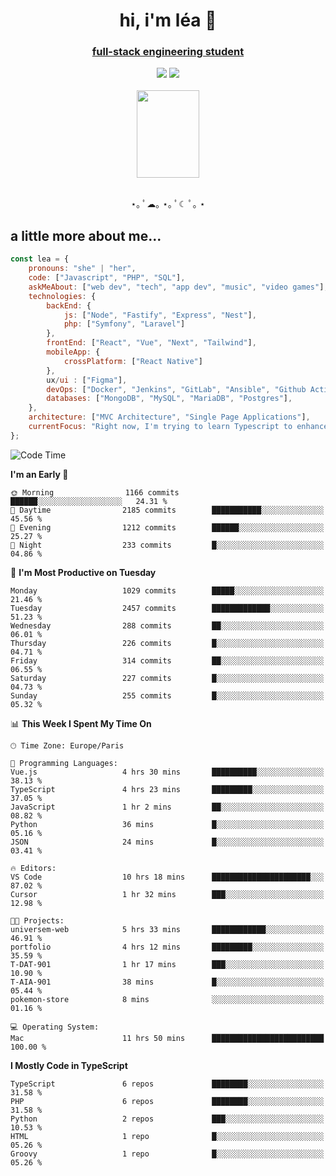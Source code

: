 <h1 align="center">hi, i'm léa 🌙</h1>
<h3 align="center"><ins>full-stack engineering student</ins></h3>  
<div align="center">
  <a href="https://www.linkedin.com/in/lea-reiter22/"><img src="https://img.shields.io/badge/LinkedIn-0077B5?style=for-the-badge&logo=linkedin&logoColor=white"/></a>
  <a href="mailto:lea.reiter@outlook.fr"><img src="https://img.shields.io/badge/Contact-2A2A2A?style=for-the-badge&logo=minutemailer&logoColor=white"/></a>
</div>
<br>
  <div align="center">  <img src="https://github.com/xmnchild/xmnchild/blob/main/1702415560_StardewValleyHappyGreyCat.png" height="140" width="100"/>
</div>
<br>
  <p align="center">
                 ⋆｡ ﾟ☁︎｡ ⋆｡ ﾟ☾ ﾟ｡ ⋆
  </p>
  <h2>a little more about me...</h2>
  
```js
const lea = {
    pronouns: "she" | "her",
    code: ["Javascript", "PHP", "SQL"],
    askMeAbout: ["web dev", "tech", "app dev", "music", "video games"],
    technologies: {
        backEnd: {
            js: ["Node", "Fastify", "Express", "Nest"],
            php: ["Symfony", "Laravel"]
        },
        frontEnd: ["React", "Vue", "Next", "Tailwind"],
        mobileApp: {
            crossPlatform: ["React Native"]
        },
        ux/ui : ["Figma"],
        devOps: ["Docker", "Jenkins", "GitLab", "Ansible", "Github Actions"],
        databases: ["MongoDB", "MySQL", "MariaDB", "Postgres"],
    },
    architecture: ["MVC Architecture", "Single Page Applications"],
    currentFocus: "Right now, I'm trying to learn Typescript to enhance my Javascript development.",
};
```
<!--START_SECTION:waka-->
![Code Time](http://img.shields.io/badge/Code%20Time-157%20hrs%2025%20mins-blue)

**I'm an Early 🐤** 

```text
🌞 Morning                1166 commits        ██████░░░░░░░░░░░░░░░░░░░   24.31 % 
🌆 Daytime                2185 commits        ███████████░░░░░░░░░░░░░░   45.56 % 
🌃 Evening                1212 commits        ██████░░░░░░░░░░░░░░░░░░░   25.27 % 
🌙 Night                  233 commits         █░░░░░░░░░░░░░░░░░░░░░░░░   04.86 % 
```
📅 **I'm Most Productive on Tuesday** 

```text
Monday                   1029 commits        █████░░░░░░░░░░░░░░░░░░░░   21.46 % 
Tuesday                  2457 commits        █████████████░░░░░░░░░░░░   51.23 % 
Wednesday                288 commits         ██░░░░░░░░░░░░░░░░░░░░░░░   06.01 % 
Thursday                 226 commits         █░░░░░░░░░░░░░░░░░░░░░░░░   04.71 % 
Friday                   314 commits         ██░░░░░░░░░░░░░░░░░░░░░░░   06.55 % 
Saturday                 227 commits         █░░░░░░░░░░░░░░░░░░░░░░░░   04.73 % 
Sunday                   255 commits         █░░░░░░░░░░░░░░░░░░░░░░░░   05.32 % 
```


📊 **This Week I Spent My Time On** 

```text
🕑︎ Time Zone: Europe/Paris

💬 Programming Languages: 
Vue.js                   4 hrs 30 mins       ██████████░░░░░░░░░░░░░░░   38.13 % 
TypeScript               4 hrs 23 mins       █████████░░░░░░░░░░░░░░░░   37.05 % 
JavaScript               1 hr 2 mins         ██░░░░░░░░░░░░░░░░░░░░░░░   08.82 % 
Python                   36 mins             █░░░░░░░░░░░░░░░░░░░░░░░░   05.16 % 
JSON                     24 mins             █░░░░░░░░░░░░░░░░░░░░░░░░   03.41 % 

🔥 Editors: 
VS Code                  10 hrs 18 mins      ██████████████████████░░░   87.02 % 
Cursor                   1 hr 32 mins        ███░░░░░░░░░░░░░░░░░░░░░░   12.98 % 

🐱‍💻 Projects: 
universem-web            5 hrs 33 mins       ████████████░░░░░░░░░░░░░   46.91 % 
portfolio                4 hrs 12 mins       █████████░░░░░░░░░░░░░░░░   35.59 % 
T-DAT-901                1 hr 17 mins        ███░░░░░░░░░░░░░░░░░░░░░░   10.90 % 
T-AIA-901                38 mins             █░░░░░░░░░░░░░░░░░░░░░░░░   05.44 % 
pokemon-store            8 mins              ░░░░░░░░░░░░░░░░░░░░░░░░░   01.16 % 

💻 Operating System: 
Mac                      11 hrs 50 mins      █████████████████████████   100.00 % 
```

**I Mostly Code in TypeScript** 

```text
TypeScript               6 repos             ████████░░░░░░░░░░░░░░░░░   31.58 % 
PHP                      6 repos             ████████░░░░░░░░░░░░░░░░░   31.58 % 
Python                   2 repos             ███░░░░░░░░░░░░░░░░░░░░░░   10.53 % 
HTML                     1 repo              █░░░░░░░░░░░░░░░░░░░░░░░░   05.26 % 
Groovy                   1 repo              █░░░░░░░░░░░░░░░░░░░░░░░░   05.26 % 
```




<!--END_SECTION:waka-->
